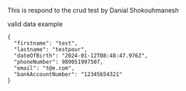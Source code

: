 This is respond to the crud test by Danial Shokouhmanesh 

valid data example 
```
{
  "firstname": "test",
  "lastname": "testpour",
  "dateOfBirth": "2024-01-12T08:48:47.976Z",
  "phoneNumber": 989051997507,
  "email": "t@e.com",
  "bankAccountNumber": "12345654321"
}
```
